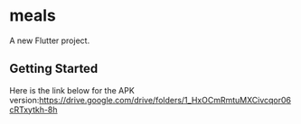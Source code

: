 # meals

A new Flutter project.

## Getting Started

 Here is the link below for the APK version:https://drive.google.com/drive/folders/1_HxOCmRmtuMXCivcqor06cRTxytkh-8h
